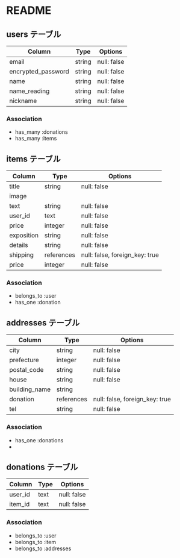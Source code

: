 # README

## users テーブル


| Column             | Type   | Options     |
| ------------------ | ------ | ----------- |
| email              | string | null: false |
| encrypted_password | string | null: false |
| name               | string | null: false |
| name_reading       | string | null: false |
| nickname           | string | null: false |


### Association
- has_many :donations
- has_many :items


## items テーブル


| Column             | Type   | Options     |
| ------------------ | ------ | ----------- |
| title              | string | null: false |
| image              |        |             |
| text               | string | null: false |
| user_id            | text   | null: false |
| price              | integer    | null: false |
| exposition         | string   | null: false |
| details            | string   | null: false |
| shipping           | references | null: false, foreign_key: true  |
| price              | integer    | null: false |

### Association
- belongs_to :user
- has_one :donation


## addresses テーブル


| Column             | Type     | Options     |
| ------------------ | -------- | ----------- |
| city               | string   | null: false |
| prefecture         | integer  | null: false |
| postal_code        | string   | null: false |
| house              | string   | null: false |
| building_name      | string   |             |
| donation           | references   | null: false, foreign_key: true |
| tel                | string | null: false |

### Association
- has_one :donations
- 
## donations テーブル


| Column             | Type       | Options     |
| ------------------ | ---------- | ----------- |
| user_id            | text   | null: false |
| item_id            | text   | null: false |


### Association
- belongs_to :user
- belongs_to :item
- belongs_to :addresses
